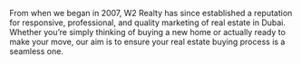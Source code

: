 From when we began in 2007, W2 Realty has since established a reputation for responsive, professional, and quality marketing of real estate in Dubai. Whether you’re simply thinking of buying a new home or actually ready to make your move, our aim is to ensure your real estate buying process is a seamless one.
